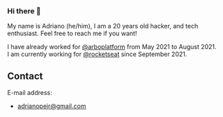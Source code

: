 ### Hi there 👋

My name is Adriano (he/him), I am a 20 years old hacker, and tech enthusiast. Feel free to reach me if you want!  

I have already worked for [@arboplatform](https://github.com/arboplatform) from May 2021 to August 2021.  
I am currently working for [@rocketseat](https://github.com/rocketseat) since September 2021.

## Contact

E-mail address:
- adrianopejr@gmail.com
